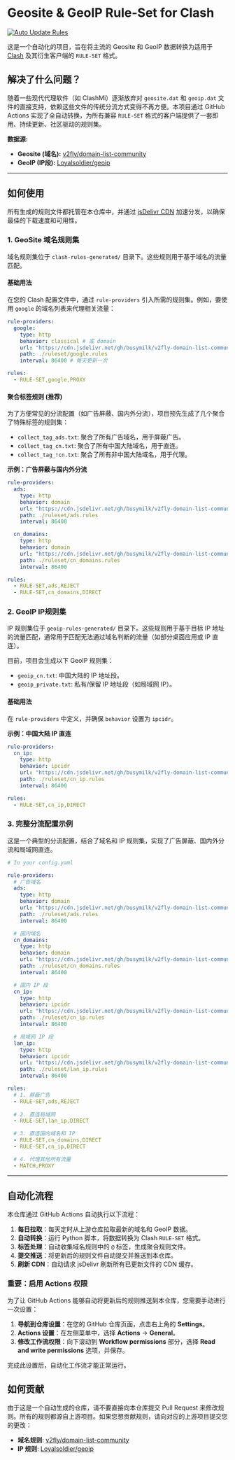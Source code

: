 # Geosite & GeoIP Rule-Set for Clash

[![Auto Update Rules](https://github.com/busymilk/v2fly-domain-list-community_rule_set/actions/workflows/auto_update_rules.yml/badge.svg)](https://github.com/busymilk/v2fly-domain-list-community_rule_set/actions/workflows/auto_update_rules.yml)

这是一个自动化的项目，旨在将主流的 Geosite 和 GeoIP 数据转换为适用于 [Clash](https://github.com/Dreamacro/clash) 及其衍生客户端的 `RULE-SET` 格式。

## 解决了什么问题？

随着一些现代代理软件（如 ClashMi）逐渐放弃对 `geosite.dat` 和 `geoip.dat` 文件的直接支持，依赖这些文件的传统分流方式变得不再方便。本项目通过 GitHub Actions 实现了全自动转换，为所有兼容 `RULE-SET` 格式的客户端提供了一套即用、持续更新、社区驱动的规则集。

**数据源:**
- **Geosite (域名):** [v2fly/domain-list-community](https://github.com/v2fly/domain-list-community)
- **GeoIP (IP段):** [Loyalsoldier/geoip](https://github.com/Loyalsoldier/geoip)

---

## 如何使用

所有生成的规则文件都托管在本仓库中，并通过 [jsDelivr CDN](https://www.jsdelivr.com/) 加速分发，以确保最佳的下载速度和可用性。

### 1. GeoSite 域名规则集

域名规则集位于 `clash-rules-generated/` 目录下。这些规则用于基于域名的流量匹配。

#### 基础用法

在您的 Clash 配置文件中，通过 `rule-providers` 引入所需的规则集。例如，要使用 `google` 的域名列表来代理相关流量：

```yaml
rule-providers:
  google:
    type: http
    behavior: classical # 或 domain
    url: "https://cdn.jsdelivr.net/gh/busymilk/v2fly-domain-list-community_rule_set@main/clash-rules-generated/google.txt"
    path: ./ruleset/google.rules
    interval: 86400 # 每天更新一次

rules:
  - RULE-SET,google,PROXY
```

#### 聚合标签规则 (推荐)

为了方便常见的分流配置（如广告屏蔽、国内外分流），项目预先生成了几个聚合了特殊标签的规则集：

- `collect_tag_ads.txt`: 聚合了所有广告域名，用于屏蔽广告。
- `collect_tag_cn.txt`: 聚合了所有中国大陆域名，用于直连。
- `collect_tag_!cn.txt`: 聚合了所有非中国大陆域名，用于代理。

**示例：广告屏蔽与国内外分流**

```yaml
rule-providers:
  ads:
    type: http
    behavior: domain
    url: "https://cdn.jsdelivr.net/gh/busymilk/v2fly-domain-list-community_rule_set@main/clash-rules-generated/collect_tag_ads.txt"
    path: ./ruleset/ads.rules
    interval: 86400

  cn_domains:
    type: http
    behavior: domain
    url: "https://cdn.jsdelivr.net/gh/busymilk/v2fly-domain-list-community_rule_set@main/clash-rules-generated/collect_tag_cn.txt"
    path: ./ruleset/cn_domains.rules
    interval: 86400

rules:
  - RULE-SET,ads,REJECT
  - RULE-SET,cn_domains,DIRECT
```

### 2. GeoIP IP规则集

IP 规则集位于 `geoip-rules-generated/` 目录下。这些规则用于基于目标 IP 地址的流量匹配，通常用于匹配无法通过域名判断的流量（如部分桌面应用或 IP 直连）。

目前，项目会生成以下 GeoIP 规则集：
- `geoip_cn.txt`: 中国大陆的 IP 地址段。
- `geoip_private.txt`: 私有/保留 IP 地址段（如局域网 IP）。

#### 基础用法

在 `rule-providers` 中定义，并确保 `behavior` 设置为 `ipcidr`。

**示例：中国大陆 IP 直连**

```yaml
rule-providers:
  cn_ip:
    type: http
    behavior: ipcidr
    url: "https://cdn.jsdelivr.net/gh/busymilk/v2fly-domain-list-community_rule_set@main/geoip-rules-generated/geoip_cn.txt"
    path: ./ruleset/cn_ip.rules
    interval: 86400

rules:
  - RULE-SET,cn_ip,DIRECT
```

### 3. 完整分流配置示例

这是一个典型的分流配置，结合了域名和 IP 规则集，实现了广告屏蔽、国内外分流和局域网直连。

```yaml
# In your config.yaml

rule-providers:
  # 广告域名
  ads:
    type: http
    behavior: domain
    url: "https://cdn.jsdelivr.net/gh/busymilk/v2fly-domain-list-community_rule_set@main/clash-rules-generated/collect_tag_ads.txt"
    path: ./ruleset/ads.rules
    interval: 86400

  # 国内域名
  cn_domains:
    type: http
    behavior: domain
    url: "https://cdn.jsdelivr.net/gh/busymilk/v2fly-domain-list-community_rule_set@main/clash-rules-generated/collect_tag_cn.txt"
    path: ./ruleset/cn_domains.rules
    interval: 86400

  # 国内 IP 段
  cn_ip:
    type: http
    behavior: ipcidr
    url: "https://cdn.jsdelivr.net/gh/busymilk/v2fly-domain-list-community_rule_set@main/geoip-rules-generated/geoip_cn.txt"
    path: ./ruleset/cn_ip.rules
    interval: 86400

  # 局域网 IP 段
  lan_ip:
    type: http
    behavior: ipcidr
    url: "https://cdn.jsdelivr.net/gh/busymilk/v2fly-domain-list-community_rule_set@main/geoip-rules-generated/geoip_private.txt"
    path: ./ruleset/lan_ip.rules
    interval: 86400

rules:
  # 1. 屏蔽广告
  - RULE-SET,ads,REJECT
  
  # 2. 直连局域网
  - RULE-SET,lan_ip,DIRECT

  # 3. 直连国内域名和 IP
  - RULE-SET,cn_domains,DIRECT
  - RULE-SET,cn_ip,DIRECT

  # 4. 代理其他所有流量
  - MATCH,PROXY
```

---

## 自动化流程

本仓库通过 GitHub Actions 自动执行以下流程：

1.  **每日拉取**：每天定时从上游仓库拉取最新的域名和 GeoIP 数据。
2.  **自动转换**：运行 Python 脚本，将数据转换为 Clash `RULE-SET` 格式。
3.  **标签处理**：自动收集域名规则中的 `@` 标签，生成聚合规则文件。
4.  **提交推送**：将更新后的规则文件自动提交并推送到本仓库。
5.  **刷新 CDN**：自动请求 jsDelivr 刷新所有已更新文件的 CDN 缓存。

### **重要：启用 Actions 权限**

为了让 GitHub Actions 能够自动将更新后的规则推送到本仓库，您需要手动进行一次设置：

1.  **导航到仓库设置**：在您的 GitHub 仓库页面，点击右上角的 **Settings**。
2.  **Actions 设置**：在左侧菜单中，选择 **Actions** -> **General**。
3.  **修改工作流权限**：向下滚动到 **Workflow permissions** 部分，选择 **Read and write permissions** 选项，并保存。

完成此设置后，自动化工作流才能正常运行。

## 如何贡献

由于这是一个自动生成的仓库，请不要直接向本仓库提交 Pull Request 来修改规则。所有的规则都源自上游项目。如果您想贡献规则，请向对应的上游项目提交您的更改：

- **域名规则**: [v2fly/domain-list-community](https://github.com/v2fly/domain-list-community)
- **IP 规则**: [Loyalsoldier/geoip](https://github.com/Loyalsoldier/geoip)
